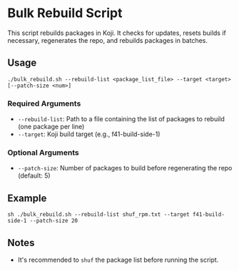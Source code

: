 # Bulk Rebuild Script

This script rebuilds packages in Koji. It checks for updates, resets builds if necessary, regenerates the repo, and rebuilds packages in batches.

## Usage

`./bulk_rebuild.sh --rebuild-list <package_list_file> --target <target> [--patch-size <num>]`

### Required Arguments

- `--rebuild-list`: Path to a file containing the list of packages to rebuild (one package per line)
- `--target`: Koji build target (e.g., f41-build-side-1)

### Optional Arguments

- `--patch-size`: Number of packages to build before regenerating the repo (default: 5)

## Example

`sh ./bulk_rebuild.sh --rebuild-list shuf_rpm.txt --target f41-build-side-1 --patch-size 20`

## Notes

- It's recommended to `shuf` the package list before running the script.

